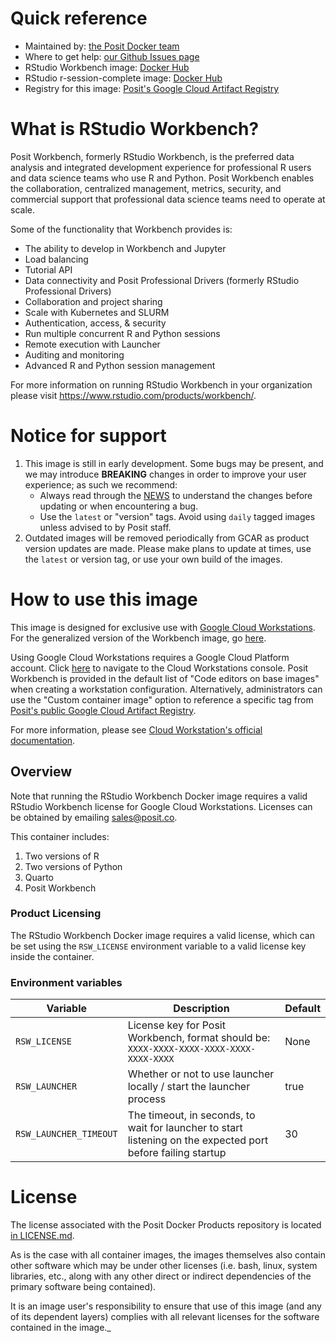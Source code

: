 # Quick reference

* Maintained by: [the Posit Docker team](https://github.com/rstudio/rstudio-docker-products)
* Where to get help: [our Github Issues page](https://github.com/rstudio/rstudio-docker-products/issues)
* RStudio Workbench image: [Docker Hub](https://hub.docker.com/r/rstudio/rstudio-workbench)
* RStudio r-session-complete image: [Docker Hub](https://hub.docker.com/r/rstudio/r-session-complete)
* Registry for this image: [Posit's Google Cloud Artifact Registry](https://console.cloud.google.com/artifacts/docker/posit-images/us-central1/cloud-workstations/workbench)

# What is RStudio Workbench?

Posit Workbench, formerly RStudio Workbench, is the preferred data analysis and integrated development experience for 
professional R users and data science teams who use R and Python. Posit Workbench enables the collaboration, 
centralized management, metrics, security, and commercial support that professional data science teams need to operate 
at scale.

Some of the functionality that Workbench provides is:

* The ability to develop in Workbench and Jupyter
* Load balancing
* Tutorial API
* Data connectivity and Posit Professional Drivers (formerly RStudio Professional Drivers)
* Collaboration and project sharing
* Scale with Kubernetes and SLURM
* Authentication, access, & security
* Run multiple concurrent R and Python sessions
* Remote execution with Launcher
* Auditing and monitoring
* Advanced R and Python session management

For more information on running RStudio Workbench in your organization please visit 
https://www.rstudio.com/products/workbench/.

# Notice for support

1. This image is still in early development. Some bugs may be present, and we may introduce **BREAKING** changes in 
   order to improve your user experience; as such we recommend:
   - Always read through the [NEWS](./NEWS.md) to understand the changes before updating or when encountering a bug.
   - Use the `latest` or "version" tags. Avoid using `daily` tagged images unless advised to by Posit staff.
1. Outdated images will be removed periodically from GCAR as product version updates are made. Please make plans to
   update at times, use the `latest` or version tag, or use your own build of the images.

# How to use this image

This image is designed for exclusive use with [Google Cloud Workstations](https://cloud.google.com/workstations). For
the generalized version of the Workbench image, go [here](https://hub.docker.com/r/rstudio/rstudio-workbench).

Using Google Cloud Workstations requires a Google Cloud Platform account. Click 
[here](https://console.cloud.google.com/workstations/overview) to navigate to the Cloud Workstations console. Posit
Workbench is provided in the default list of "Code editors on base images" when creating a workstation configuration.
Alternatively, administrators can use the "Custom container image" option to reference a specific tag from 
[Posit's public Google Cloud Artifact Registry](https://console.cloud.google.com/artifacts/docker/posit-images/us-central1/cloud-workstations/workbench).

For more information, please see 
[Cloud Workstation's official documentation](https://cloud.google.com/workstations/docs/develop-code-using-posit-workbench-rstudio).

## Overview

Note that running the RStudio Workbench Docker image requires a valid RStudio Workbench license for Google Cloud 
Workstations. Licenses can be obtained by emailing sales@posit.co.

This container includes:

1. Two versions of R
2. Two versions of Python
3. Quarto
4. Posit Workbench

### Product Licensing

The RStudio Workbench Docker image requires a valid license, which can be set using the `RSW_LICENSE` environment 
variable to a valid license key inside the container.

### Environment variables

| Variable               | Description                                                                                                  | Default |
|------------------------|--------------------------------------------------------------------------------------------------------------|---------|
| `RSW_LICENSE`          | License key for Posit Workbench, format should be: `XXXX-XXXX-XXXX-XXXX-XXXX-XXXX-XXXX`                      | None    |
| `RSW_LAUNCHER`         | Whether or not to use launcher locally / start the launcher process                                          | true    |
| `RSW_LAUNCHER_TIMEOUT` | The timeout, in seconds, to wait for launcher to start listening on the expected port before failing startup | 30      |

# License

The license associated with the Posit Docker Products repository is located [in LICENSE.md](https://github.com/rstudio/rstudio-docker-products/blob/main/LICENSE.md).

As is the case with all container images, the images themselves also contain other software which may be under other
licenses (i.e. bash, linux, system libraries, etc., along with any other direct or indirect dependencies of the primary
software being contained).

It is an image user's responsibility to ensure that use of this image (and any of its dependent layers) complies with
all relevant licenses for the software contained in the image._
